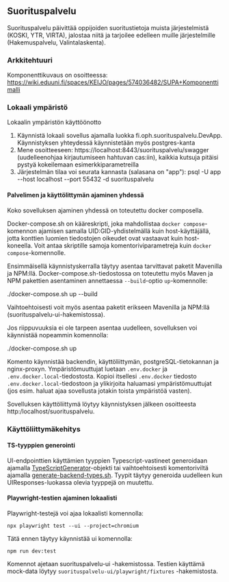 ## Suorituspalvelu

Suorituspalvelu päivittää oppijoiden suoritustietoja muista järjestelmistä (KOSKI, YTR, VIRTA), jalostaa niitä ja
tarjoilee edelleen muille järjestelmille (Hakemuspalvelu, Valintalaskenta).

### Arkkitehtuuri

Komponenttikuvaus on osoitteessa: https://wiki.eduuni.fi/spaces/KEIJO/pages/574036482/SUPA+Komponenttimalli

### Lokaali ympäristö

Lokaalin ympäristön käyttöönotto

1. Käynnistä lokaali sovellus ajamalla luokka fi.oph.suorituspalvelu.DevApp. Käynnistyksen
   yhteydessä käynnistetään myös postgres-kanta
2. Mene osoitteeseen: https://localhost:8443/suorituspalvelu/swagger (uudelleenohjaa kirjautumiseen hahtuvan cas:iin), kaikkia kutsuja
   pitäisi pystyä kokeilemaan esimerkkiparametreilla
3. Järjestelmän tilaa voi seurata kannasta (salasana on "app"): psql -U app --host localhost --port 55432 -d suorituspalvelu

#### Palvelimen ja käyttölittymän ajaminen yhdessä

Koko sovelluksen ajaminen yhdessä on toteutettu docker composella.

Docker-compose.sh on kääreskripti, joka mahdollistaa `docker compose`-komennon ajamisen samalla UID:GID-yhdistelmällä kuin host-käyttäjällä, jotta konttien luomien tiedostojen oikeudet ovat vastaavat kuin host-koneella. Voit antaa skriptille samoja komentoriviparametreja kuin `docker compose`-komennolle.

Ensimmäisellä käynnistyskerralla täytyy asentaa tarvittavat paketit Mavenilla ja NPM:llä. Docker-compose.sh-tiedostossa on toteutettu myös Maven ja NPM pakettien asentaminen annettaessa `--build`-optio `up`-komennolle:

./docker-compose.sh up --build

Vaihtoehtoisesti voit myös asentaa paketit erikseen Mavenilla ja NPM:llä (suorituspalvelu-ui-hakemistossa).

Jos riippuvuuksia ei ole tarpeen asentaa uudelleen, sovelluksen voi käynnistää nopeammin komennolla:

./docker-compose.sh up

Komento käynnistää backendin, käyttöliittymän, postgreSQL-tietokannan ja nginx-proxyn. Ympäristömuuttujat luetaan `.env.docker` ja `.env.docker.local`-tiedostosta. Kopioi itsellesi `.env.docker` tiedosto `.env.docker.local`-tiedostoon ja ylikirjoita haluamasi ympäristömuuttujat (jos esim. haluat ajaa sovellusta jotakin toista ympäristöä vasten).

Sovelluksen käyttöliittymä löytyy käynnistyksen jälkeen osoitteesta http:/localhost/suorituspalvelu.

### Käyttöliittymäkehitys

#### TS-tyyppien generointi

UI-endpointtien käyttämien tyyppien Typescript-vastineet generoidaan ajamalla [TypeScriptGenerator](./suorituspalvelu-service/src/main/scala/fi/oph/suorituspalvelu/ui/TypeScriptGenerator.scala)-objekti tai vaihtoehtoisesti komentoriviltä ajamalla [generate-backend-types.sh](./suorituspalvelu-ui/scripts/generate-backend-types.sh). Tyypit täytyy generoida uudelleen kun UIResponses-luokassa olevia tyyppejä on muutettu.

#### Playwright-testien ajaminen lokaalisti

Playwright-testejä voi ajaa lokaalisti komennolla:

`npx playwright test --ui --project=chromium`

Tätä ennen täytyy käynnistää ui komennolla:

`npm run dev:test`

Komennot ajetaan suorituspalvelu-ui -hakemistossa. Testien käyttämä mock-data löytyy `suorituspalvelu-ui/playwright/fixtures` -hakemistosta.